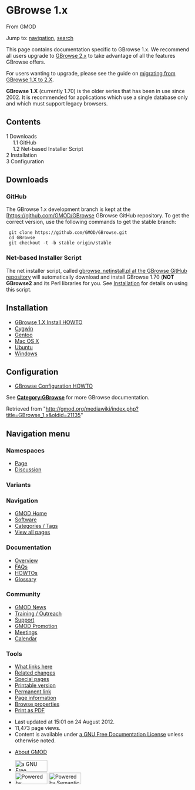 <div id="mw-page-base" class="noprint">

</div>

<div id="mw-head-base" class="noprint">

</div>

<div id="content" class="mw-body" role="main">

<span id="top"></span>

<div id="mw-js-message" style="display:none;">

</div>



# <span dir="auto">GBrowse 1.x</span>

<div id="bodyContent">

<div id="siteSub">

From GMOD

</div>

<div id="contentSub">

</div>

<div id="jump-to-nav" class="mw-jump">

Jump to: [navigation](#mw-navigation), [search](#p-search)

</div>

<div id="mw-content-text" class="mw-content-ltr" lang="en" dir="ltr">

This page contains documentation specific to GBrowse 1.x. We recommend
all users upgrade to [GBrowse 2.x](GBrowse.1 "GBrowse") to take
advantage of all the features GBrowse offers.

For users wanting to upgrade, please see the guide on [migrating from
GBrowse 1.X to
2.X](Migrating_from_GBrowse_1.X_to_2.X "Migrating from GBrowse 1.X to 2.X").

**GBrowse 1.X** (currently 1.70) is the older series that has been in
use since 2002. It is recommended for applications which use a single
database only and which must support legacy browsers.

  

<div id="toc" class="toc">

<div id="toctitle">

## Contents

</div>

- [<span class="tocnumber">1</span>
  <span class="toctext">Downloads</span>](#Downloads)
  - [<span class="tocnumber">1.1</span>
    <span class="toctext">GitHub</span>](#GitHub)
  - [<span class="tocnumber">1.2</span> <span class="toctext">Net-based
    Installer Script</span>](#Net-based_Installer_Script)
- [<span class="tocnumber">2</span>
  <span class="toctext">Installation</span>](#Installation)
- [<span class="tocnumber">3</span>
  <span class="toctext">Configuration</span>](#Configuration)

</div>

## <span id="Downloads" class="mw-headline">Downloads</span>

### <span id="GitHub" class="mw-headline">GitHub</span>

The GBrowse 1.x development branch is kept at the
\[<a href="https://github.com/GMOD/GBrowse" class="external free"
rel="nofollow">https://github.com/GMOD/GBrowse</a> GBrowse GitHub
repository. To get the correct version, use the following commands to
get the stable branch:

     git clone https://github.com/GMOD/GBrowse.git
     cd GBrowse
     git checkout -t -b stable origin/stable

  

### <span id="Net-based_Installer_Script" class="mw-headline">Net-based Installer Script</span>

The net installer script, called <a
href="http://github.com/GMOD/GBrowse/raw/master/bin/gbrowse_netinstall.pl"
class="external text" rel="nofollow">gbrowse_netinstall.pl at the
GBrowse GitHub repository</a> will automatically download and install
GBrowse 1.70 (**NOT GBrowse2** and its Perl libraries for you. See
[Installation](#Installation) for details on using this script.

  

## <span id="Installation" class="mw-headline">Installation</span>

- [GBrowse 1.X Install
  HOWTO](GBrowse_Install_HOWTO "GBrowse Install HOWTO")
- [Cygwin](GBrowse_Cygwin_HOWTO "GBrowse Cygwin HOWTO")
- [Gentoo](GBrowse_Gentoo_HOWTO "GBrowse Gentoo HOWTO")
- [Mac OS X](GBrowse_MacOSX_HOWTO "GBrowse MacOSX HOWTO")
- [Ubuntu](GBrowse_Ubuntu_HOWTO "GBrowse Ubuntu HOWTO")
- [Windows](GBrowse_Windows_HOWTO "GBrowse Windows HOWTO")

  

## <span id="Configuration" class="mw-headline">Configuration</span>

- <a href="GBrowse_Configuration_HOWTO" class="mw-redirect"
  title="GBrowse Configuration HOWTO">GBrowse Configuration HOWTO</a>

  
See **[Category:GBrowse](Category:GBrowse "Category:GBrowse")** for more
GBrowse documentation.

</div>

<div class="printfooter">

Retrieved from
"<http://gmod.org/mediawiki/index.php?title=GBrowse_1.x&oldid=21135>"

</div>

<div id="catlinks" class="catlinks catlinks-allhidden">

</div>

<div class="visualClear">

</div>

</div>

</div>

<div id="mw-navigation">

## Navigation menu

<div id="mw-head">



<div id="left-navigation">

<div id="p-namespaces" class="vectorTabs" role="navigation"
aria-labelledby="p-namespaces-label">

### Namespaces

- <span id="ca-nstab-main"><a href="GBrowse_1.x" accesskey="c"
  title="View the content page [c]">Page</a></span>
- <span id="ca-talk"><a
  href="http://gmod.org/mediawiki/index.php?title=Talk:GBrowse_1.x&amp;action=edit&amp;redlink=1"
  accesskey="t"
  title="Discussion about the content page [t]">Discussion</a></span>

</div>

<div id="p-variants" class="vectorMenu emptyPortlet" role="navigation"
aria-labelledby="p-variants-label">

### 

### Variants[](#)

<div class="menu">

</div>

</div>

</div>

<div id="right-navigation">





</div>



</div>

</div>

</div>

<div id="mw-panel">

<div id="p-logo" role="banner">

<a href="Main_Page"
style="background-image: url(../images/GMOD-cogs.png);"
title="Visit the main page"></a>

</div>

<div id="p-Navigation" class="portal" role="navigation"
aria-labelledby="p-Navigation-label">

### Navigation

<div class="body">

- <span id="n-GMOD-Home">[GMOD Home](Main_Page)</span>
- <span id="n-Software">[Software](GMOD_Components)</span>
- <span id="n-Categories-.2F-Tags">[Categories /
  Tags](Categories)</span>
- <span id="n-View-all-pages">[View all pages](Special:AllPages)</span>

</div>

</div>

<div id="p-Documentation" class="portal" role="navigation"
aria-labelledby="p-Documentation-label">

### Documentation

<div class="body">

- <span id="n-Overview">[Overview](Overview)</span>
- <span id="n-FAQs">[FAQs](Category:FAQ)</span>
- <span id="n-HOWTOs">[HOWTOs](Category:HOWTO)</span>
- <span id="n-Glossary">[Glossary](Glossary)</span>

</div>

</div>

<div id="p-Community" class="portal" role="navigation"
aria-labelledby="p-Community-label">

### Community

<div class="body">

- <span id="n-GMOD-News">[GMOD News](GMOD_News)</span>
- <span id="n-Training-.2F-Outreach">[Training /
  Outreach](Training_and_Outreach)</span>
- <span id="n-Support">[Support](Support)</span>
- <span id="n-GMOD-Promotion">[GMOD Promotion](GMOD_Promotion)</span>
- <span id="n-Meetings">[Meetings](Meetings)</span>
- <span id="n-Calendar">[Calendar](Calendar)</span>

</div>

</div>

<div id="p-tb" class="portal" role="navigation"
aria-labelledby="p-tb-label">

### Tools

<div class="body">

- <span id="t-whatlinkshere"><a href="Special:WhatLinksHere/GBrowse_1.x" accesskey="j"
  title="A list of all wiki pages that link here [j]">What links here</a></span>
- <span id="t-recentchangeslinked"><a href="Special:RecentChangesLinked/GBrowse_1.x" accesskey="k"
  title="Recent changes in pages linked from this page [k]">Related
  changes</a></span>
- <span id="t-specialpages"><a href="Special:SpecialPages" accesskey="q"
  title="A list of all special pages [q]">Special pages</a></span>
- <span id="t-print"><a
  href="http://gmod.org/mediawiki/index.php?title=GBrowse_1.x&amp;printable=yes"
  rel="alternate" accesskey="p"
  title="Printable version of this page [p]">Printable version</a></span>
- <span id="t-permalink">[Permanent
  link](http://gmod.org/mediawiki/index.php?title=GBrowse_1.x&oldid=21135 "Permanent link to this revision of the page")</span>
- <span id="t-info">[Page
  information](http://gmod.org/mediawiki/index.php?title=GBrowse_1.x&action=info)</span>
- <span id="t-smwbrowselink"><a href="Special:Browse/GBrowse_1.x" rel="smw-browse">Browse
  properties</a></span>
- <span id="t-pdf">[Print as
  PDF](http://gmod.org/mediawiki/index.php?title=Special:PdfPrint&page=GBrowse_1.x)</span>

</div>

</div>

</div>

</div>

<div id="footer" role="contentinfo">

- <span id="footer-info-lastmod">Last updated at 15:01 on 24 August
  2012.</span>
- <span id="footer-info-viewcount">11,473 page views.</span>
- <span id="footer-info-copyright">Content is available under
  <a href="http://www.gnu.org/licenses/fdl-1.3.html" class="external"
  rel="nofollow">a GNU Free Documentation License</a> unless otherwise
  noted.</span>

<!-- -->

- <span id="footer-places-about">[About
  GMOD](GMOD:About "GMOD:About")</span>

<!-- -->

- <span id="footer-copyrightico">[<img src="http://www.gnu.org/graphics/gfdl-logo-small.png" width="88"
  height="31" alt="a GNU Free Documentation License" />](http://www.gnu.org/licenses/fdl-1.3.html)</span>
- <span id="footer-poweredbyico">[<img
  src="../mediawiki/skins/common/images/poweredby_mediawiki_88x31.png"
  width="88" height="31" alt="Powered by MediaWiki" />](http://www.mediawiki.org/)
  [<img
  src="../mediawiki/extensions/SemanticMediaWiki/resources/images/smw_button.png"
  width="88" height="31" alt="Powered by Semantic MediaWiki" />](https://www.semantic-mediawiki.org/wiki/Semantic_MediaWiki)</span>

<div style="clear:both">

</div>

</div>
